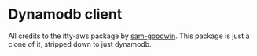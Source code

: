 # Dynamodb client

All credits to the itty-aws package by [sam-goodwin](https://github.com/sam-goodwin).
This package is just a clone of it, stripped down to just dynamodb.
